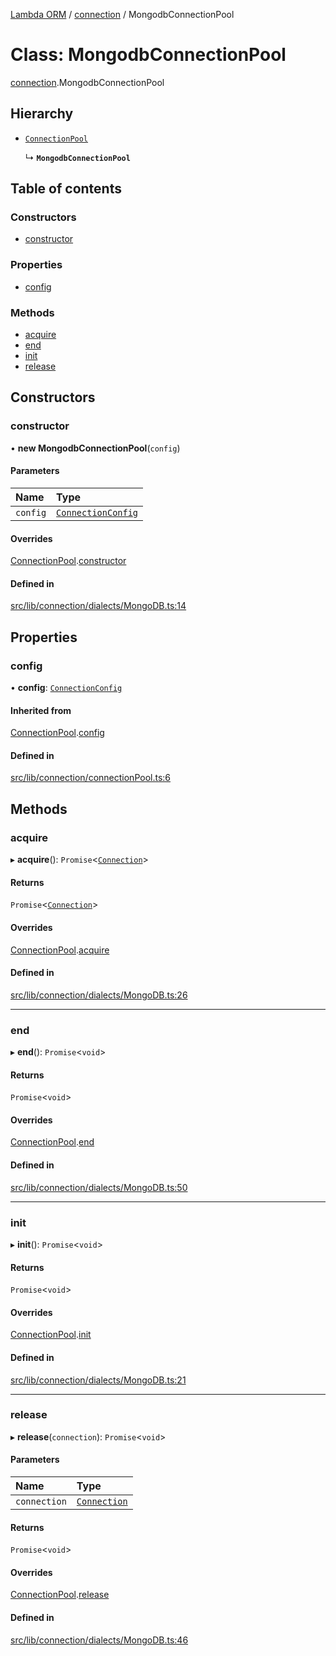 [Lambda ORM](../README.md) / [connection](../modules/connection.md) / MongodbConnectionPool

# Class: MongodbConnectionPool

[connection](../modules/connection.md).MongodbConnectionPool

## Hierarchy

- [`ConnectionPool`](connection.ConnectionPool.md)

  ↳ **`MongodbConnectionPool`**

## Table of contents

### Constructors

- [constructor](connection.MongodbConnectionPool.md#constructor)

### Properties

- [config](connection.MongodbConnectionPool.md#config)

### Methods

- [acquire](connection.MongodbConnectionPool.md#acquire)
- [end](connection.MongodbConnectionPool.md#end)
- [init](connection.MongodbConnectionPool.md#init)
- [release](connection.MongodbConnectionPool.md#release)

## Constructors

### constructor

• **new MongodbConnectionPool**(`config`)

#### Parameters

| Name | Type |
| :------ | :------ |
| `config` | [`ConnectionConfig`](../interfaces/connection.ConnectionConfig.md) |

#### Overrides

[ConnectionPool](connection.ConnectionPool.md).[constructor](connection.ConnectionPool.md#constructor)

#### Defined in

[src/lib/connection/dialects/MongoDB.ts:14](https://github.com/FlavioLionelRita/lambda-orm/blob/c4a0e00/src/lib/connection/dialects/MongoDB.ts#L14)

## Properties

### config

• **config**: [`ConnectionConfig`](../interfaces/connection.ConnectionConfig.md)

#### Inherited from

[ConnectionPool](connection.ConnectionPool.md).[config](connection.ConnectionPool.md#config)

#### Defined in

[src/lib/connection/connectionPool.ts:6](https://github.com/FlavioLionelRita/lambda-orm/blob/c4a0e00/src/lib/connection/connectionPool.ts#L6)

## Methods

### acquire

▸ **acquire**(): `Promise`<[`Connection`](connection.Connection.md)\>

#### Returns

`Promise`<[`Connection`](connection.Connection.md)\>

#### Overrides

[ConnectionPool](connection.ConnectionPool.md).[acquire](connection.ConnectionPool.md#acquire)

#### Defined in

[src/lib/connection/dialects/MongoDB.ts:26](https://github.com/FlavioLionelRita/lambda-orm/blob/c4a0e00/src/lib/connection/dialects/MongoDB.ts#L26)

___

### end

▸ **end**(): `Promise`<`void`\>

#### Returns

`Promise`<`void`\>

#### Overrides

[ConnectionPool](connection.ConnectionPool.md).[end](connection.ConnectionPool.md#end)

#### Defined in

[src/lib/connection/dialects/MongoDB.ts:50](https://github.com/FlavioLionelRita/lambda-orm/blob/c4a0e00/src/lib/connection/dialects/MongoDB.ts#L50)

___

### init

▸ **init**(): `Promise`<`void`\>

#### Returns

`Promise`<`void`\>

#### Overrides

[ConnectionPool](connection.ConnectionPool.md).[init](connection.ConnectionPool.md#init)

#### Defined in

[src/lib/connection/dialects/MongoDB.ts:21](https://github.com/FlavioLionelRita/lambda-orm/blob/c4a0e00/src/lib/connection/dialects/MongoDB.ts#L21)

___

### release

▸ **release**(`connection`): `Promise`<`void`\>

#### Parameters

| Name | Type |
| :------ | :------ |
| `connection` | [`Connection`](connection.Connection.md) |

#### Returns

`Promise`<`void`\>

#### Overrides

[ConnectionPool](connection.ConnectionPool.md).[release](connection.ConnectionPool.md#release)

#### Defined in

[src/lib/connection/dialects/MongoDB.ts:46](https://github.com/FlavioLionelRita/lambda-orm/blob/c4a0e00/src/lib/connection/dialects/MongoDB.ts#L46)

